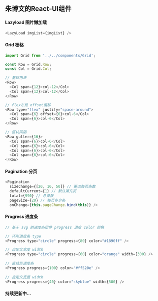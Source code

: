 ## 朱博文的React-UI组件

#### Lazyload 图片懒加载

```javascript
<LazyLoad imgList={imgList} />
```

#### Grid 栅格

```javascript
import Grid from '../../components/Grid';

const Row = Grid.Row;
const Col = Grid.Col;

// 基础用法
<Row>
  <Col span={12}>col-12</Col>
  <Col span={12}>col-12</Col>
</Row>

// flex布局 offset偏移
<Row type="flex" justify="space-around">
  <Col span={6} offset={6}>col-6</Col>
  <Col span={6}>col-6</Col>
</Row>

// 区块间隔
<Row gutter={16}>
  <Col span={6}>col-6</Col>
  <Col span={6}>col-6</Col>
  <Col span={6}>col-6</Col>
  <Col span={6}>col-6</Col>
</Row>
```

#### Pagination 分页

```javascript
<Pagination
  sizeChange={[20, 10, 50]} // 更改每页条数
  defaultCurrent={1} // 默认第几页
  total={990} // 总条数
  pageSize={20} // 每页多少条
  onChange={this.pageChange.bind(this)} />
```

#### Progress 进度条

```javascript
// 基于 svg 的进度条组件 progress 进度 color 颜色

// 环形进度条 type
<Progress type="circle" progress={80} color="#1890ff" />

// 自定义宽度 width
<Progress type="circle" progress={60} color="orange" width={300} />
  
// 直线形进度条    
<Progress progress={100} color="#ff520e" />
    
// 自定义宽度 width   
<Progress progress={40} color="skyblue" width={500} />
```

#### 持续更新中...



